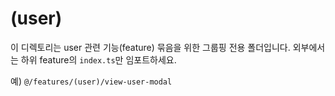# (user)

이 디렉토리는 user 관련 기능(feature) 묶음을 위한 그룹핑 전용 폴더입니다.
외부에서는 하위 feature의 `index.ts`만 임포트하세요.

예) `@/features/(user)/view-user-modal`
